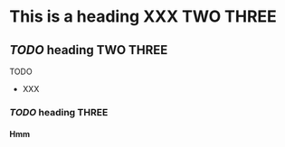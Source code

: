 # This is a heading XXX TWO THREE

## *TODO* heading TWO THREE

TODO

- XXX

### *TODO* heading THREE

#### Hmm
